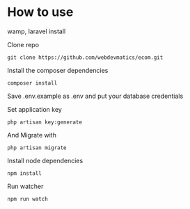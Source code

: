 # How to use
wamp, laravel install

Clone repo

	git clone https://github.com/webdevmatics/ecom.git
Install the composer dependencies

	composer install
	
Save .env.example as .env and put your database credentials

Set application key

	php artisan key:generate        

And Migrate with

`php artisan migrate`

Install node dependencies

`npm install`

Run watcher

`npm run watch`

